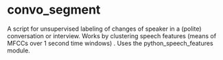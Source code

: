 # convo_segment
A script for unsupervised labeling of changes of speaker in a (polite) conversation or interview. Works by clustering speech features (means of MFCCs over 1 second time windows) . Uses the python_speech_features module. 
